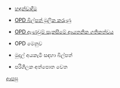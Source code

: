 * [හඳුන්වාදීම](https://github.com/hmislk/hmis/wiki/OPD-%E0%B7%84%E0%B7%90%E0%B6%B3%E0%B7%92%E0%B6%B1%E0%B7%8A%E0%B7%80%E0%B7%93%E0%B6%B8)

* [OPD බිල්පත් මූලික කරුණු](https://github.com/hmislk/hmis/wiki/OPD-%E0%B6%B6%E0%B7%92%E0%B6%BD%E0%B7%8A%E0%B6%B4%E0%B6%AD%E0%B7%8A-%E0%B6%B8%E0%B7%96%E0%B6%BD%E0%B7%92%E0%B6%9A-%E0%B6%9A%E0%B6%BB%E0%B7%94%E0%B6%AB%E0%B7%94)

* [OPD ඇණවුම් සැකසීමේ ආයතනික ගතිකත්වය](https://github.com/hmislk/hmis/wiki/OPD-%E0%B6%87%E0%B6%AB%E0%B7%80%E0%B7%94%E0%B6%B8%E0%B7%8A-%E0%B7%83%E0%B7%90%E0%B6%9A%E0%B7%83%E0%B7%93%E0%B6%B8%E0%B7%9A-%E0%B6%86%E0%B6%BA%E0%B6%AD%E0%B6%B1%E0%B7%92%E0%B6%9A-%E0%B6%9C%E0%B6%AD%E0%B7%92%E0%B6%9A%E0%B6%AD%E0%B7%8A%E0%B7%80%E0%B6%BA)

* OPD මෙනුව

* මුදල් අයකැමි සඳහා බිල්පත්

* පරිශීලක අත්පොත වෙත

[ආපසු](https://github.com/hmislk/hmis/wiki/%E0%B6%B4%E0%B6%BB%E0%B7%92%E0%B7%81%E0%B7%93%E0%B6%BD%E0%B6%9A-%E0%B6%85%E0%B6%AD%E0%B7%8A%E0%B6%B4%E0%B7%9C%E0%B6%AD)